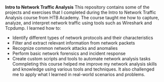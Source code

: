 **Intro to Network Traffic Analysis**
This repository contains some of the projects and exercises that I completed during the Intro to Network Traffic Analysis course from HTB Academy. The course taught me how to capture, analyze, and interpret network traffic using tools such as Wireshark and Tcpdump. I learned how to:
- Identify different types of network protocols and their characteristics
- Filter and extract relevant information from network packets
- Recognize common network attacks and anomalies
- Perform basic network forensics and incident response
- Create custom scripts and tools to automate network analysis tasks
Comnpleting this course helped me improve my network analysis skills and knowledge using various tools and techniques. It also challenged me to apply what I learned in real-world scenarios and problems.
